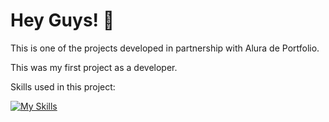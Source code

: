 # Hey Guys! 👋

This is one of the projects developed in partnership with Alura de Portfolio.

This was my first project as a developer.

Skills used in this project:

[![My Skills](https://skillicons.dev/icons?i=html,css,vercel)](https://skillicons.dev)
